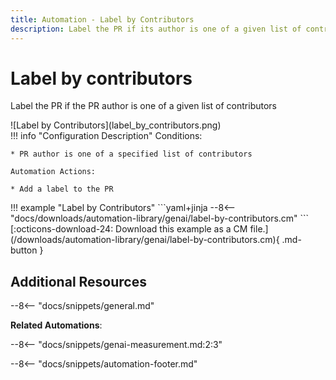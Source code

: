 ```yaml
---
title: Automation - Label by Contributors
description: Label the PR if its author is one of a given list of contributors
---
```

# Label by contributors
Label the PR if the PR author is one of a given list of contributors

<div class="automationImage" style="align:right" markdown="1">
![Label by Contributors](label_by_contributors.png)
</div>
<div class="automationDescription" markdown="1">
!!! info "Configuration Description"
    Conditions:

    * PR author is one of a specified list of contributors

    Automation Actions:

    * Add a label to the PR

</div>
!!! example "Label by Contributors"
    ```yaml+jinja
    --8<-- "docs/downloads/automation-library/genai/label-by-contributors.cm"
    ```
    <div class="result" markdown>
      <span>
      [:octicons-download-24: Download this example as a CM file.](/downloads/automation-library/genai/label-by-contributors.cm){ .md-button }
      </span>
    </div>

## Additional Resources

--8<-- "docs/snippets/general.md"

**Related Automations**:

--8<-- "docs/snippets/genai-measurement.md:2:3"

--8<-- "docs/snippets/automation-footer.md"